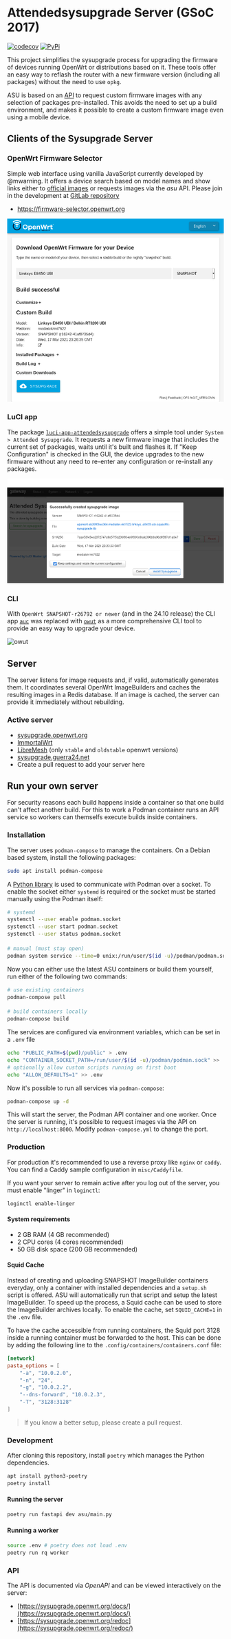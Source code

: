 # Attendedsysupgrade Server (GSoC 2017)

[![codecov](https://codecov.io/gh/aparcar/asu/branch/master/graph/badge.svg)](https://codecov.io/gh/aparcar/asu)
[![PyPi](https://badge.fury.io/py/asu.svg)](https://badge.fury.io/py/asu)

This project simplifies the sysupgrade process for upgrading the firmware of
devices running OpenWrt or distributions based on it. These tools offer an easy
way to reflash the router with a new firmware version
(including all packages) without the need to use `opkg`.

ASU is based on an [API](#api) to request custom firmware images with any
selection of packages pre-installed. This avoids the need to set up a build
environment, and makes it possible to create a custom firmware image even using
a mobile device.

## Clients of the Sysupgrade Server

### OpenWrt Firmware Selector

Simple web interface using vanilla JavaScript currently developed by @mwarning.
It offers a device search based on model names and show links either to
[official images](https://downloads.openwrt.org/) or requests images via the
_asu_ API. Please join in the development at
[GitLab repository](https://gitlab.com/openwrt/web/firmware-selector-openwrt-org)

* <https://firmware-selector.openwrt.org>

![ofs](misc/ofs.png)

### LuCI app

The package
[`luci-app-attendedsysupgrade`](https://github.com/openwrt/luci/tree/master/applications/luci-app-attendedsysupgrade)
offers a simple tool under `System > Attended Sysupgrade`. It requests a new
firmware image that includes the current set of packages, waits until it's built
and flashes it. If "Keep Configuration" is checked in the GUI, the device
upgrades to the new firmware without any need to re-enter any configuration or
re-install any packages.

![luci](misc/luci.png)

### CLI

With `OpenWrt SNAPSHOT-r26792 or newer` (and in the 24.10 release) the CLI app
[`auc`](https://github.com/openwrt/packages/tree/master/utils/auc) was replaced
with [`owut`](https://openwrt.org/docs/guide-user/installation/sysupgrade.owut)
as a more comprehensive CLI tool to provide an easy way to upgrade your device.

![owut](misc/owut.png)

## Server

The server listens for image requests and, if valid, automatically generates
them. It coordinates several OpenWrt ImageBuilders and caches the resulting
images in a Redis database. If an image is cached, the server can provide it
immediately without rebuilding.

### Active server

* [sysupgrade.openwrt.org](https://sysupgrade.openwrt.org)
* [ImmortalWrt](https://sysupgrade.kyarucloud.moe)
* [LibreMesh](https://sysupgrade.antennine.org) (only `stable` and `oldstable` openwrt versions)
* [sysupgrade.guerra24.net](https://sysupgrade.guerra24.net)
* Create a pull request to add your server here

## Run your own server

For security reasons each build happens inside a container so that one build
can't affect another build. For this to work a Podman container runs an API
service so workers can themselfs execute builds inside containers.

### Installation

The server uses `podman-compose` to manage the containers. On a Debian based
system, install the following packages:

```bash
sudo apt install podman-compose
```

A [Python library](https://podman-py.readthedocs.io/en/latest/) is used to
communicate with Podman over a socket. To enable the socket either `systemd` is
required or the socket must be started manually using the Podman itself:

```bash
# systemd
systemctl --user enable podman.socket
systemctl --user start podman.socket
systemctl --user status podman.socket

# manual (must stay open)
podman system service --time=0 unix:/run/user/$(id -u)/podman/podman.sock
```

Now you can either use the latest ASU containers or build them yourself, run
either of the following two commands:

```bash
# use existing containers
podman-compose pull

# build containers locally
podman-compose build
```
The services are configured via environment variables, which can be set in a
`.env` file

```bash
echo "PUBLIC_PATH=$(pwd)/public" > .env
echo "CONTAINER_SOCKET_PATH=/run/user/$(id -u)/podman/podman.sock" >> .env
# optionally allow custom scripts running on first boot
echo "ALLOW_DEFAULTS=1" >> .env
```

Now it's possible to run all services via `podman-compose`:

```bash
podman-compose up -d
```

This will start the server, the Podman API container and one worker. Once the
server is running, it's possible to request images via the API on
`http://localhost:8000`. Modify `podman-compose.yml` to change the port.

### Production

For production it's recommended to use a reverse proxy like `nginx` or `caddy`.
You can find a Caddy sample configuration in `misc/Caddyfile`.

If you want your server to remain active after you log out of the server, you
must enable "linger" in `loginctl`:

```bash
loginctl enable-linger
```

#### System requirements

* 2 GB RAM (4 GB recommended)
* 2 CPU cores (4 cores recommended)
* 50 GB disk space (200 GB recommended)

#### Squid Cache

Instead of creating and uploading SNAPSHOT ImageBuilder containers everyday,
only a container with installed dependencies and a `setup.sh` script is offered.
ASU will automatically run that script and setup the latest ImageBuilder. To
speed up the process, a Squid cache can be used to store the ImageBuilder
archives locally. To enable the cache, set `SQUID_CACHE=1` in the `.env` file.

To have the cache accessible from running containers, the Squid port 3128 inside
a running container must be forwarded to the host. This can be done by adding
the following line to the `.config/containers/containers.conf` file:

```toml
[network]
pasta_options = [
    "-a", "10.0.2.0",
    "-n", "24",
    "-g", "10.0.2.2",
    "--dns-forward", "10.0.2.3",
    "-T", "3128:3128"
]
```

> If you know a better setup, please create a pull request.

### Development

After cloning this repository, install `poetry` which manages the Python
dependencies.

```bash
apt install python3-poetry
poetry install
```

#### Running the server

```bash
poetry run fastapi dev asu/main.py
```

#### Running a worker

```bash
source .env # poetry does not load .env
poetry run rq worker
```

### API

The API is documented via _OpenAPI_ and can be viewed interactively on the
server:

* [https://sysupgrade.openwrt.org/docs/](https://sysupgrade.openwrt.org/docs/)
* [https://sysupgrade.openwrt.org/redoc](https://sysupgrade.openwrt.org/redoc/)
